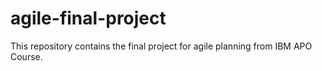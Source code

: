 # agile-final-project
This repository contains the final project for agile planning from IBM APO Course.

